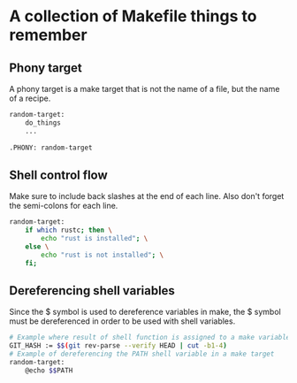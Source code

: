 # A collection of Makefile things to remember

## Phony target
A phony target is a make target that is not the name of a file, but the name
of a recipe.
```bash
random-target:
    do_things
    ...
    
.PHONY: random-target
```

## Shell control flow
Make sure to include back slashes at the end of each line. Also don't forget 
the semi-colons for each line.
```bash
random-target:
    if which rustc; then \
        echo "rust is installed"; \
    else \
        echo "rust is not installed"; \
    fi;
```

## Dereferencing shell variables
Since the $ symbol is used to dereference variables in make, the $ symbol must
be dereferenced in order to be used with shell variables.
```bash
# Example where result of shell function is assigned to a make variable.
GIT_HASH := $$(git rev-parse --verify HEAD | cut -b1-4)
# Example of dereferencing the PATH shell variable in a make target
random-target:
    @echo $$PATH
```
